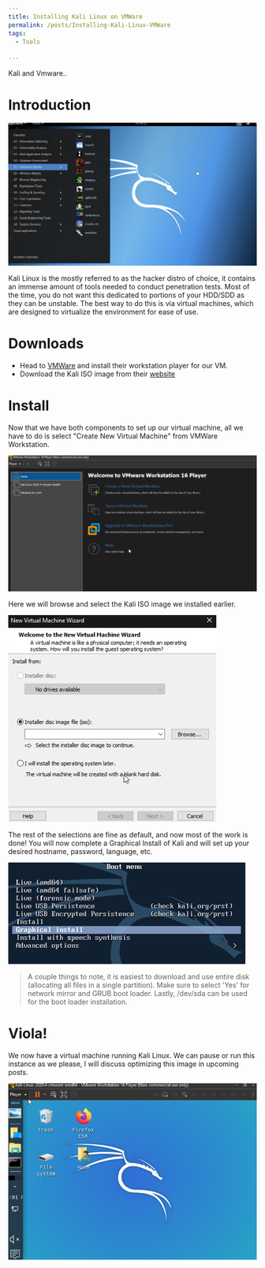 ```yaml
---
title: Installing Kali Linux on VMWare
permalink: /posts/Installing-Kali-Linux-VMWare
tags:
  - Tools

---  
```

Kali and Vmware..

# Introduction

![Kali](/images/Kali/kali.png)

Kali Linux is the mostly referred to as the hacker distro of choice, it contains an immense amount of tools needed to conduct penetration tests. Most of the time, you do not want this dedicated to portions of your HDD/SDD as they can be unstable. The best way to do this is via virtual machines, which are designed to virtualize the environment for ease of use. 

# Downloads

* Head to [VMWare](https://www.vmware.com/products/workstation-player/workstation-player-evaluation.html) and install their workstation player for our VM.
* Download the Kali ISO image from their [website](https://www.kali.org/downloads/)

# Install

Now that we have both components to set up our virtual machine, all we have to do is select "Create New Virtual Machine" from VMWare Workstation.

![Install1](/images/Kali/Addnew.png)

Here we will browse and select the Kali ISO image we installed earlier.

![Install2](/images/Kali/SelectISO.png)

The rest of the selections are fine as default, and now most of the work is done! You will now complete a Graphical Install of Kali and will set up your desired hostname, password, language, etc.

![Install3](/images/Kali/GraphicalInstall.png)

> A couple things to note, it is easiest to download and use entire disk (allocating all files in a single partition). Make sure to select 'Yes' for network mirror and GRUB boot loader. Lastly, /dev/sda can be used for the boot loader installation.
> 

# Viola!

We now have a virtual machine running Kali Linux. We can pause or run this instance as we please, I will discuss optimizing this image in upcoming posts.

![Viola](/images/Kali/complete.png)



